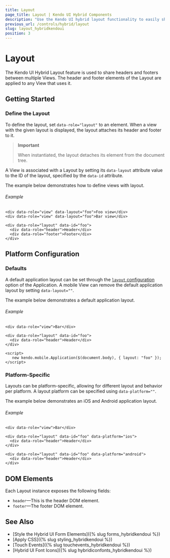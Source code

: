```yaml
---
title: Layout
page_title: Layout | Kendo UI Hybrid Components
description: "Use the Kendo UI hybrid layout functionality to easily share headers and footers between multiple views."
previous_url: /controls/hybrid/layout
slug: layout_hybridkendoui
position: 3
---
```


# Layout

The Kendo UI Hybrid Layout feature is used to share headers and footers between multiple Views. The header and footer elements of the Layout are applied to any View that uses it.

## Getting Started

### Define the Layout

To define the layout, set `data-role="layout"` to an element. When a view with the given layout is displayed, the layout attaches its header and footer to it.

> **Important**
>
> When instantiated, the layout detaches its element from the document tree.

A View is associated with a Layout by setting its `data-layout` attribute value to the ID of the layout, specified by the `data-id` attribute.

The example below demonstrates how to define views with layout.

###### Example

    <div data-role="view" data-layout="foo">Foo view</div>
    <div data-role="view" data-layout="foo">Bar view</div>

    <div data-role="layout" data-id="foo">
      <div data-role="header">Header</div>
      <div data-role="footer">Footer</div>
    </div>

## Platform Configuration

### Defaults

A default application layout can be set through the [`layout` configuration](/api/javascript/mobile/application#layout-string) option of the Application. A mobile View can remove the default application layout by setting `data-layout=""`.

The example below demonstrates a default application layout.

###### Example

    <div data-role="view">Bar</div>

    <div data-role="layout" data-id="foo">
      <div data-role="header">Header</div>
    </div>

    <script>
       new kendo.mobile.Application($(document.body), { layout: "foo" });
    </script>

### Platform-Specific

Layouts can be platform-specific, allowing for different layout and behavior per platform. A layout platform can be specified using `data-platform=""`.

The example below demonstrates an iOS and Android application layout.

###### Example

    <div data-role="view">Bar</div>

    <div data-role="layout" data-id="foo" data-platform="ios">
      <div data-role="header">Header</div>
    </div>

    <div data-role="layout" data-id="foo" data-platform="android">
      <div data-role="header">Header</div>
    </div>

## DOM Elements

Each Layout instance exposes the following fields:

* `header`&mdash;This is the header DOM element.
* `footer`&mdash;The footer DOM element.

## See Also

* [Style the Hybrid UI Form Elements]({% slug forms_hybridkendoui %})
* [Apply CSS]({% slug styling_hybridkendoui %})
* [Touch Events]({% slug touchevents_hybridkendoui %})
* [Hybrid UI Font Icons]({% slug hybridiconfonts_hybridkendoui %})
